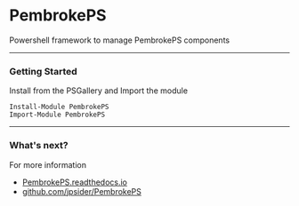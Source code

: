 # PembrokePS

Powershell framework to manage PembrokePS components

---

### Getting Started

Install from the PSGallery and Import the module

    Install-Module PembrokePS
    Import-Module PembrokePS

---

### What's next?

For more information

* [PembrokePS.readthedocs.io](http://PembrokePS.readthedocs.io)
* [github.com/jpsider/PembrokePS](https://github.com/jpsider/PembrokePS)